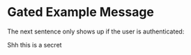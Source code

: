 # Gated Example Message

The next sentence only shows up if the user is authenticated:

<ClientOnly>
   <AuthOnly>
      <p>Shh this is a secret</p>
   </AuthOnly>
</ClientOnly>
